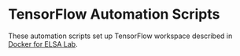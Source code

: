 # TensorFlow Automation Scripts

These automation scripts set up TensorFlow workspace described in [Docker for ELSA Lab](https://hackmd.io/s/BJFt7Hp-M).